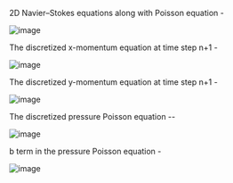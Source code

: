 2D Navier–Stokes equations along with Poisson equation -

![image](https://github.com/Swadesh03/Navier-Stokes_Cpp/assets/118707050/351fc933-7e3a-4d84-af05-8696980124ce)

The discretized x-momentum equation at time step n+1  -

![image](https://github.com/Swadesh03/Navier-Stokes_Cpp/assets/118707050/d4e2c050-b546-451f-9fe4-eba9ad4f3024)

The discretized y-momentum equation at time step n+1  -

![image](https://github.com/Swadesh03/Navier-Stokes_Cpp/assets/118707050/d38aba01-8112-4bdc-95e4-7c7688709d27)

The discretized pressure Poisson equation -- 

![image](https://github.com/Swadesh03/Navier-Stokes_Cpp/assets/118707050/8526ee1a-bfcb-4620-9142-add723183173)

b term in the pressure Poisson equation -

![image](https://github.com/Swadesh03/Navier-Stokes_Cpp/assets/118707050/d68c20c4-94d4-4d58-b799-3d1a4560b86a)




